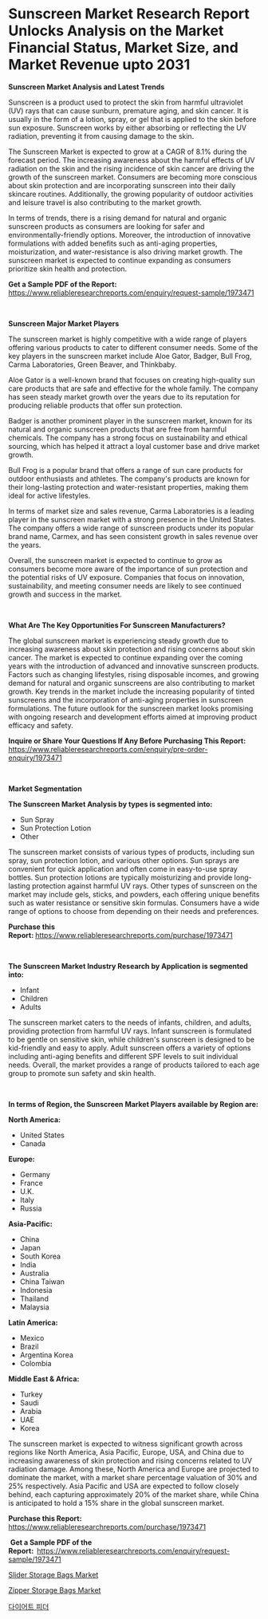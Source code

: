 <p><h1>Sunscreen Market Research Report Unlocks Analysis on the Market Financial Status, Market Size, and Market Revenue upto 2031</h1></p><p><strong>Sunscreen Market Analysis and Latest Trends</strong></p>
<p><p>Sunscreen is a product used to protect the skin from harmful ultraviolet (UV) rays that can cause sunburn, premature aging, and skin cancer. It is usually in the form of a lotion, spray, or gel that is applied to the skin before sun exposure. Sunscreen works by either absorbing or reflecting the UV radiation, preventing it from causing damage to the skin.</p><p>The Sunscreen Market is expected to grow at a CAGR of 8.1% during the forecast period. The increasing awareness about the harmful effects of UV radiation on the skin and the rising incidence of skin cancer are driving the growth of the sunscreen market. Consumers are becoming more conscious about skin protection and are incorporating sunscreen into their daily skincare routines. Additionally, the growing popularity of outdoor activities and leisure travel is also contributing to the market growth.</p><p>In terms of trends, there is a rising demand for natural and organic sunscreen products as consumers are looking for safer and environmentally-friendly options. Moreover, the introduction of innovative formulations with added benefits such as anti-aging properties, moisturization, and water-resistance is also driving market growth. The sunscreen market is expected to continue expanding as consumers prioritize skin health and protection.</p></p>
<p><strong>Get a Sample PDF of the Report:&nbsp;</strong> <a href="https://www.reliableresearchreports.com/enquiry/request-sample/1973471">https://www.reliableresearchreports.com/enquiry/request-sample/1973471</a></p>
<p>&nbsp;</p>
<p><strong>Sunscreen Major Market Players</strong></p>
<p><p>The sunscreen market is highly competitive with a wide range of players offering various products to cater to different consumer needs. Some of the key players in the sunscreen market include Aloe Gator, Badger, Bull Frog, Carma Laboratories, Green Beaver, and Thinkbaby.</p><p>Aloe Gator is a well-known brand that focuses on creating high-quality sun care products that are safe and effective for the whole family. The company has seen steady market growth over the years due to its reputation for producing reliable products that offer sun protection.</p><p>Badger is another prominent player in the sunscreen market, known for its natural and organic sunscreen products that are free from harmful chemicals. The company has a strong focus on sustainability and ethical sourcing, which has helped it attract a loyal customer base and drive market growth.</p><p>Bull Frog is a popular brand that offers a range of sun care products for outdoor enthusiasts and athletes. The company's products are known for their long-lasting protection and water-resistant properties, making them ideal for active lifestyles.</p><p>In terms of market size and sales revenue, Carma Laboratories is a leading player in the sunscreen market with a strong presence in the United States. The company offers a wide range of sunscreen products under its popular brand name, Carmex, and has seen consistent growth in sales revenue over the years.</p><p>Overall, the sunscreen market is expected to continue to grow as consumers become more aware of the importance of sun protection and the potential risks of UV exposure. Companies that focus on innovation, sustainability, and meeting consumer needs are likely to see continued growth and success in the market.</p></p>
<p>&nbsp;</p>
<p><strong>What Are The Key Opportunities For Sunscreen Manufacturers?</strong></p>
<p><p>The global sunscreen market is experiencing steady growth due to increasing awareness about skin protection and rising concerns about skin cancer. The market is expected to continue expanding over the coming years with the introduction of advanced and innovative sunscreen products. Factors such as changing lifestyles, rising disposable incomes, and growing demand for natural and organic sunscreens are also contributing to market growth. Key trends in the market include the increasing popularity of tinted sunscreens and the incorporation of anti-aging properties in sunscreen formulations. The future outlook for the sunscreen market looks promising with ongoing research and development efforts aimed at improving product efficacy and safety.</p></p>
<p><strong>Inquire or Share Your Questions If Any Before Purchasing This Report:</strong> <a href="https://www.reliableresearchreports.com/enquiry/pre-order-enquiry/1973471">https://www.reliableresearchreports.com/enquiry/pre-order-enquiry/1973471</a></p>
<p>&nbsp;</p>
<p><strong>Market Segmentation</strong></p>
<p><strong>The Sunscreen Market Analysis by types is segmented into:</strong></p>
<p><ul><li>Sun Spray</li><li>Sun Protection Lotion</li><li>Other</li></ul></p>
<p><p>The sunscreen market consists of various types of products, including sun spray, sun protection lotion, and various other options. Sun sprays are convenient for quick application and often come in easy-to-use spray bottles. Sun protection lotions are typically moisturizing and provide long-lasting protection against harmful UV rays. Other types of sunscreen on the market may include gels, sticks, and powders, each offering unique benefits such as water resistance or sensitive skin formulas. Consumers have a wide range of options to choose from depending on their needs and preferences.</p></p>
<p><strong>Purchase this Report:&nbsp;</strong><a href="https://www.reliableresearchreports.com/purchase/1973471">https://www.reliableresearchreports.com/purchase/1973471</a></p>
<p>&nbsp;</p>
<p><strong>The Sunscreen Market Industry Research by Application is segmented into:</strong></p>
<p><ul><li>Infant</li><li>Children</li><li>Adults</li></ul></p>
<p><p>The sunscreen market caters to the needs of infants, children, and adults, providing protection from harmful UV rays. Infant sunscreen is formulated to be gentle on sensitive skin, while children's sunscreen is designed to be kid-friendly and easy to apply. Adult sunscreen offers a variety of options including anti-aging benefits and different SPF levels to suit individual needs. Overall, the market provides a range of products tailored to each age group to promote sun safety and skin health.</p></p>
<p>&nbsp;</p>
<p><strong>In terms of Region, the Sunscreen Market Players available by Region are:</strong></p>
<p>
    <p> <strong> North America: </strong>
        <ul>
            <li>United States</li>
            <li>Canada</li>
        </ul>
        </p> 
    <p> <strong> Europe: </strong>
        <ul>
            <li>Germany</li>
            <li>France</li>
            <li>U.K.</li>
            <li>Italy</li>
            <li>Russia</li>
        </ul>
        </p> 
    <p> <strong> Asia-Pacific: </strong>
        <ul>
            <li>China</li>
            <li>Japan</li>
            <li>South Korea</li>
            <li>India</li>
            <li>Australia</li>
            <li>China Taiwan</li>
            <li>Indonesia</li>
            <li>Thailand</li>
            <li>Malaysia</li>
        </ul>
        </p> 
    <p> <strong> Latin America: </strong>
        <ul>
            <li>Mexico</li>
            <li>Brazil</li>
            <li>Argentina Korea</li>
            <li>Colombia</li>
        </ul>
        </p> 
    <p> <strong> Middle East & Africa: </strong>
        <ul>
            <li>Turkey</li>
            <li>Saudi</li>
            <li>Arabia</li>
            <li>UAE</li>
            <li>Korea</li>
        </ul>
    </p>
    </p>
<p><p>The sunscreen market is expected to witness significant growth across regions like North America, Asia Pacific, Europe, USA, and China due to increasing awareness of skin protection and rising concerns related to UV radiation damage. Among these, North America and Europe are projected to dominate the market, with a market share percentage valuation of 30% and 25% respectively. Asia Pacific and USA are expected to follow closely behind, each capturing approximately 20% of the market share, while China is anticipated to hold a 15% share in the global sunscreen market.</p></p>
<p><strong>Purchase this Report: </strong><a href="https://www.reliableresearchreports.com/purchase/1973471">https://www.reliableresearchreports.com/purchase/1973471</a></p>
<p>&nbsp;<strong>Get a Sample PDF of the Report:&nbsp;&nbsp;</strong><a href="https://www.reliableresearchreports.com/enquiry/request-sample/1973471">https://www.reliableresearchreports.com/enquiry/request-sample/1973471</a></p>
<p><strong></strong></p>
<p><p><a href="https://github.com/nicoletavirag/Market-Research-Report-List-2/blob/main/slider-storage-bags-market.md">Slider Storage Bags Market</a></p><p><a href="https://github.com/mauripalmi/Market-Research-Report-List-2/blob/main/zipper-storage-bags-market.md">Zipper Storage Bags Market</a></p><p><a href="https://medium.com/@boydsmitham726/%EC%8B%9D%EC%9D%B4%EC%9A%94%EC%9D%B8-%EC%8B%9C%EC%9E%A5-%EC%A1%B0%EC%82%AC-%EB%B3%B4%EA%B3%A0%EC%84%9C-%EA%B7%B8-%EC%97%AD%EC%82%AC-%EB%B0%8F-2024%EB%85%84%EB%B6%80%ED%84%B0-2031%EB%85%84%EA%B9%8C%EC%A7%80%EC%9D%98-%EC%98%88%EC%B8%A1-4da1d00f6d47">다이어트 피더</a></p></p>